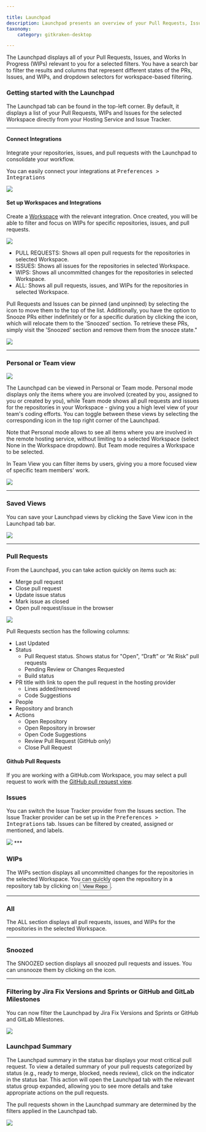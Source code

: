 ```yaml
---

title: Launchpad
description: Launchpad presents an overview of your Pull Requests, Issues and WIPs.
taxonomy:
    category: gitkraken-desktop

---
```


The Launchpad displays all of your Pull Requests, Issues, and Works In Progress (WIPs) relevant to you for a selected filters. You have a search bar to filter the results and columns that represent different states of the PRs, Issues, and WIPs, and dropdown selectors for workspace-based filtering.

### Getting started with the Launchpad

The Launchpad tab can be found in the top-left corner. By default, it displays a list of your Pull Requests, WIPs and Issues for the selected Workspace directly from your Hosting Service and Issue Tracker.

***

#### Connect Integrations

Integrate your repositories, issues, and pull requests with the Launchpad to consolidate your workflow.

You can easily connect your integrations at <kbd>Preferences > Integrations</kbd>

<img src="/wp-content/uploads/gkc-launchpad-hosting-service-10-0-0.png" class="img-bordered img-responsive center">

#### Set up Workspaces and Integrations

Create a [Workspace](/gitkraken-desktop/workspaces/) with the relevant integration. Once created, you will be able to filter and focus on WIPs for specific repositories, issues, and pull requests.


<img src="/wp-content/uploads/gkc-launchpad-10-0-0.gif" class="img-bordered img-responsive center">

* PULL REQUESTS: Shows all open pull requests for the repositories in selected Workspace.
* ISSUES: Shows all issues for the repositories in selected Workspace.
* WIPS: Shows all uncommitted changes for the repositories in selected Workspace.
* ALL: Shows all pull requests, issues, and WIPs for the repositories in selected Workspace.


Pull Requests and Issues can be pinned (and unpinned) by selecting the <i class="fa-solid fa-thumbtack"></i> icon to move them to the top of the list. Additionally, you have the option to Snooze PRs either indefinitely or for a specific duration by clicking the <i class="fa-solid fa-snooze"></i> icon, which will relocate them to the 'Snoozed' section. To retrieve these PRs, simply visit the 'Snoozed' section and remove them from the snooze state."

<img src="/wp-content/uploads/gkc-launchpad-pinsnooze-10-0-0.gif" class="img-bordered img-responsive center">

***

### Personal or Team view

<img src="/wp-content/uploads/gkc-launchpad-personal-team-10.0.0.png" class="img-bordered img-responsive center">

The Launchpad can be viewed in Personal or Team mode. Personal mode displays only the items where you are involved (created by you, assigned to you or created by you), while Team mode shows all pull requests and issues for the repositories in your Workspace - giving you a high level view of your team's coding efforts. You can toggle between these views by selecting the corresponding icon in the top right corner of the Launchpad.

Note that Personal mode allows to see all items where you are involved in the remote hosting service, without limiting to a selected Workspace (select None in the Workspace dropdown). But Team mode requires a Workspace to be selected.

In Team View you can filter items by users, giving you a more focused view of specific team members' work.

<img src="/wp-content/uploads/gkd-launchpad-teamview-filter-10.3.0.png" class="img-bordered img-responsive center">

***

### Saved Views

You can save your Launchpad views by clicking the <i class="fa-solid fa-plus"></i> Save View icon in the Launchpad tab bar.

<img src="/wp-content/uploads/gkd-launchpad-save-view-10.4.0.gif" class="img-bordered img-responsive center">

***

### Pull Requests

From the Launchpad, you can take action quickly on items such as:
- Merge pull request
- Close pull request
- Update issue status
- Mark issue as closed
- Open pull request/issue in the browser

<img src="/wp-content/uploads/gkc-launchpad-actions-10-0-0.png" class="img-bordered img-responsive center">

Pull Requests section has the following columns:

* Last Updated 
* Status
  * Pull Request status. Shows status for "Open", “Draft” or “At Risk” pull requests
  * Pending Review or Changes Requested
  * Build status
* PR title with link to open the pull request in the hosting provider
  * Lines added/removed
  * Code Suggestions
* People 
* Repository and branch
* Actions
  * Open Repository
  * Open Repository in browser
  * Open Code Suggestions
  * Review Pull Request (GitHub only)
  * Close Pull Request

#### Github Pull Requests

If you are working with a GitHub.com Workspace, you may select a pull request to work with the <a href="/working-with-repositories/pull-requests/#github-pull-request-view">GitHub pull request view</a>.


### Issues

You can switch the Issue Tracker provider from the Issues section. The Issue Tracker provider can be set up in the <kbd>Preferences > Integrations</kbd> tab. 
Issues can be filtered by created, assigned or mentioned, and labels.

<img src="/wp-content/uploads/gkc-launchpad-issues-10-3-0.png" class="img-bordered img-responsive center">
***

### WIPs

The WIPs section displays all uncommitted changes for the repositories in the selected Workspace. You can quickly open the repository in a repository tab by clicking on <button class="button button--success button--ui button--nolink">View Repo</button>.

***

### All

The ALL section displays all pull requests, issues, and WIPs for the repositories in the selected Workspace.

***

### Snoozed

The SNOOZED section displays all snoozed pull requests and issues. You can unsnooze them by clicking on the <i class="fa-solid fa-snooze"></i> icon.

***

### Filtering by Jira Fix Versions and Sprints or GitHub and GitLab Milestones

You can now filter the Launchpad by Jira Fix Versions and Sprints or GitHub and GitLab Milestones.

<img src="/wp-content/uploads/gkd-10-4-launchpad-jira-sprint-filter.gif" class="img-bordered img-responsive center">

### Launchpad Summary

The Launchpad summary in the status bar displays your most critical pull request. To view a detailed summary of your pull requests categorized by status (e.g., ready to merge, blocked, needs review), click on the indicator in the status bar. This action will open the Launchpad tab with the relevant status group expanded, allowing you to see more details and take appropriate actions on the pull requests.

The pull requests shown in the Launchpad summary are determined by the filters applied in the Launchpad tab.

<img src="/wp-content/uploads/gkd-launchpad-summary.gif" class="img-bordered img-responsive center">
